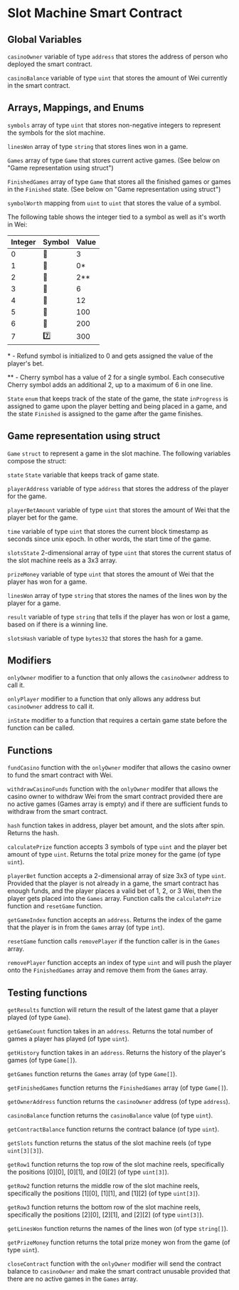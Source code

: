 # Slot Machine Smart Contract

## Global Variables
`casinoOwner` variable of type `address` that stores the address of person who deployed the smart contract.

`casinoBalance` variable of type `uint` that stores the amount of Wei currently in the smart contract.

## Arrays, Mappings, and Enums

`symbols` array of type `uint` that stores non-negative integers to represent the symbols for the slot machine.

`linesWon` array of type `string` that stores lines won in a game.

`Games` array of type `Game` that stores current active games. (See below on "Game representation using struct")

`FinishedGames` array of type `Game` that stores all the finished games or games in the `Finished` state. (See below on "Game representation using struct")

`symbolWorth` mapping from `uint` to `uint` that stores the value of a symbol.

The following table shows the integer tied to a symbol as well as it's worth in Wei:

| Integer | Symbol  | Value |
| ------- | ------- | ----- |
| 0       | 🍎     | 3     |
| 1       | 🔁     | 0*    |
| 2       | 🍒     | 2**   |
| 3       | 🍌     | 6     |
| 4       | 🍇     | 12    |
| 5       | 🍊     | 100   |
| 6       | 🥝     | 200   |
| 7       | 7️⃣     | 300   |

\* - Refund symbol is initialized to 0 and gets assigned the value of the player's bet.

\*\* - Cherry symbol has a value of 2 for a single symbol. Each consecutive Cherry symbol adds an additional 2, up to a maximum of 6 in one line.

`State` `enum` that keeps track of the state of the game, the state `inProgress` is assigned to game upon the player betting and being placed in a game, and the state `Finished` is assigned to the game after the game finishes.

## Game representation using struct

`Game` `struct` to represent a game in the slot machine. The following variables compose the struct:

`state` `State` variable that keeps track of game state.

`playerAddress` variable of type `address` that stores the address of the player for the game.

`playerBetAmount` variable of type `uint` that stores the amount of Wei that the player bet for the game.

`time` variable of type `uint` that stores the current block timestamp as seconds since unix epoch. In other words, the start time of the game.

`slotsState` 2-dimensional array of type `uint` that stores the current status of the slot machine reels as a 3x3 array.

`prizeMoney` variable of type `uint` that stores the amount of Wei that the player has won for a game.

`linesWon` array of type `string` that stores the names of the lines won by the player for a game.

`result` variable of type `string` that tells if the player has won or lost a game, based on if there is a winning line.

`slotsHash` variable of type `bytes32` that stores the hash for a game.

## Modifiers

`onlyOwner` modifier to a function that only allows the `casinoOwner` address to call it.

`onlyPlayer` modifier to a function that only allows any address but `casinoOwner` address to call it.

`inState` modifier to a function that requires a certain game state before the function can be called.

## Functions

`fundCasino` function with the `onlyOwner` modifer that allows the casino owner to fund the smart contract with Wei.

`withdrawCasinoFunds` function with the `onlyOwner` modifer that allows the casino owner to withdraw Wei from the smart contract provided there are no active games (Games array is empty) and if there are sufficient funds to withdraw from the smart contract.

`hash` function takes in address, player bet amount, and the slots after spin. Returns the hash.

`calculatePrize` function accepts 3 symbols of type `uint` and the player bet amount of type `uint`. Returns the total prize money for the game (of type `uint`).

`playerBet` function accepts a 2-dimensional array of size 3x3 of type `uint`. Provided that the player is not already in a game, the smart contract has enough funds, and the player places a valid bet of 1, 2, or 3 Wei, then the player gets placed into the `Games` array. Function calls the `calculatePrize` function and `resetGame` function.

`getGameIndex` function accepts an `address`. Returns the index of the game that the player is in from the `Games` array (of type `int`).

`resetGame` function calls `removePlayer` if the function caller is in the `Games` array.

`removePlayer` function accepts an index of type `uint` and will push the player onto the `FinishedGames` array and remove them from the `Games` array.

## Testing functions

`getResults` function will return the result of the latest game that a player played (of type `Game`).

`getGameCount` function takes in an `address`. Returns the total number of games a player has played (of type `uint`).

`getHistory` function takes in an `address`. Returns the history of the player's games (of type `Game[]`).

`getGames` function returns the `Games` array (of type `Game[]`).

`getFinishedGames` function returns the `FinishedGames` array (of type `Game[]`).

`getOwnerAddress` function returns the `casinoOwner` address (of type `address`).

`casinoBalance` function returns the `casinoBalance` value (of type `uint`).

`getContractBalance` function returns the contract balance (of type `uint`).

`getSlots` function returns the status of the slot machine reels (of type `uint[3][3]`).

`getRow1` function returns the top row of the slot machine reels, specifically the positions [0][0], [0][1], and [0][2] (of type `uint[3]`).

`getRow2` function returns the middle row of the slot machine reels, specifically the positions [1][0], [1][1], and [1][2] (of type `uint[3]`).

`getRow3` function returns the bottom row of the slot machine reels, specifically the positions [2][0], [2][1], and [2][2] (of type `uint[3]`).

`getLinesWon` function returns the names of the lines won (of type `string[]`).

`getPrizeMoney` function returns the total prize money won from the game (of type `uint`).

`closeContract` function with the `onlyOwner` modifier will send the contract balance to `casinoOwner` and make the smart contract unusable provided that there are no active games in the `Games` array.
